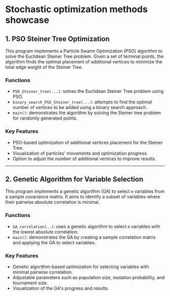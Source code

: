 # Stochastic optimization methods showcase

## 1. PSO Steiner Tree Optimization

This program implements a Particle Swarm Optimization (PSO) algorithm to solve the Euclidean Steiner Tree problem. Given a set of terminal points, the algorithm finds the optimal placement of additional vertices to minimize the total edge weight of the Steiner Tree.

### Functions

- `PSO_Steiner_tree(...)`: solves the Euclidean Steiner Tree problem using PSO.
- `binary_search_PSO_Steiner_tree(...)`: attempts to find the optimal number of vertices to be added using a binary search approach.
- `main()`: demonstrates the algorithm by solving the Steiner tree problem for randomly generated points.

### Key Features

- PSO-based optimization of additional vertices placement for the Steiner Tree.
- Visualization of particles' movements and optimization progress.
- Option to adjust the number of additional vertices to improve results.

---

## 2. Genetic Algorithm for Variable Selection

This program implements a genetic algorithm (GA) to select `m` variables from a sample covariance matrix. It aims to identify a subset of variables where their pairwise absolute correlation is minimal.

### Functions

- `GA_correlation(..)`: uses a genetic algorithm to select `m` variables with the lowest absolute correlation.
- `main()`: demonstrates the GA by creating a sample correlation matrix and applying the GA to select variables.

### Key Features

- Genetic algorithm-based optimization for selecting variables with minimal pairwise correlation.
- Adjustable parameters such as population size, mutation probability, and tournament size.
- Visualization of the GA's progress and results.
